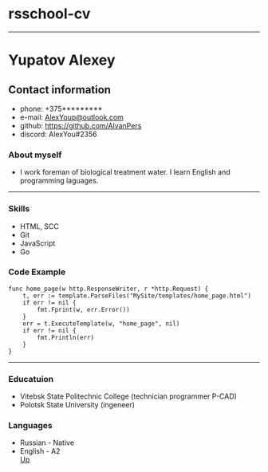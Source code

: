 # rsschool-cv
--- 
<a id="anchor"></a>
# Yupatov Alexey
## Contact information

* phone: +375********* 
* e-mail: AlexYoup@outlook.com
* github: https://github.com/AlvanPers
* discord: AlexYou#2356
   
### About myself

* I work foreman of biological treatment water. I learn English and programming laguages.
---
### Skills
* HTML, SCC
* Git
* JavaScript
* Go  

### Code Example
```
func home_page(w http.ResponseWriter, r *http.Request) {
	t, err := template.ParseFiles("MySite/templates/home_page.html")
	if err != nil {
		fmt.Fprint(w, err.Error())
	}
	err = t.ExecuteTemplate(w, "home_page", nil)
	if err != nil {
		fmt.Println(err)
	}
}
```
---
### Educatuion
* Vitebsk State Politechnic College (technician programmer P-CAD) 
* Polotsk State University (ingeneer)
### Languages
* Russian - Native
* English - A2 <br>
[Up](#anchor)
